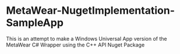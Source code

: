 # MetaWear-NugetImplementation-SampleApp
This is an attempt to make a Windows Universal App version of the MetaWear C# Wrapper using the C++ API Nuget Package
